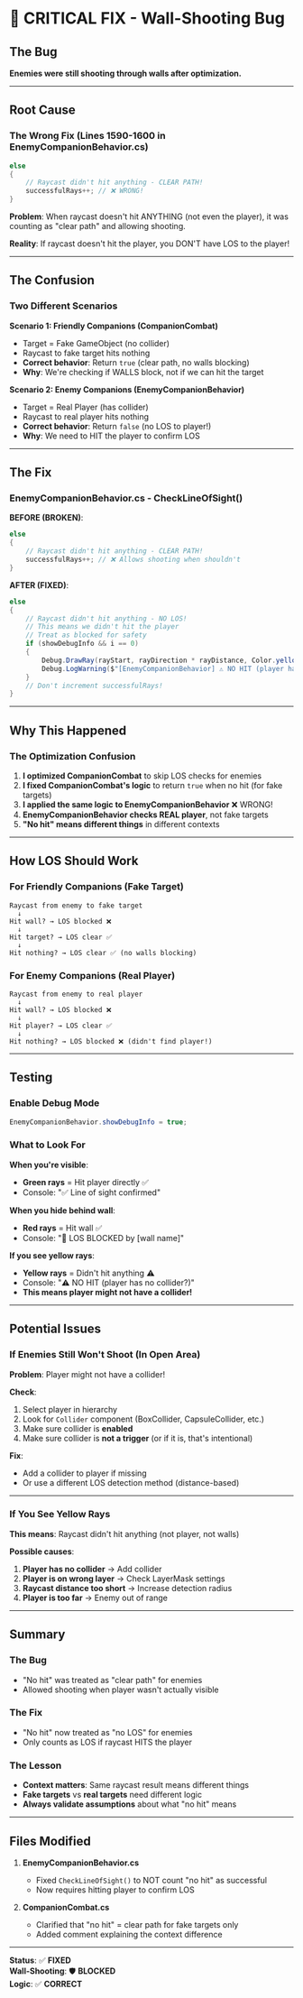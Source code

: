 # 🚨 CRITICAL FIX - Wall-Shooting Bug

## The Bug

**Enemies were still shooting through walls after optimization.**

---

## Root Cause

### The Wrong Fix (Lines 1590-1600 in EnemyCompanionBehavior.cs)

```csharp
else
{
    // Raycast didn't hit anything - CLEAR PATH!
    successfulRays++; // ❌ WRONG!
}
```

**Problem**: When raycast doesn't hit ANYTHING (not even the player), it was counting as "clear path" and allowing shooting.

**Reality**: If raycast doesn't hit the player, you DON'T have LOS to the player!

---

## The Confusion

### Two Different Scenarios

**Scenario 1: Friendly Companions (CompanionCombat)**
- Target = Fake GameObject (no collider)
- Raycast to fake target hits nothing
- **Correct behavior**: Return `true` (clear path, no walls blocking)
- **Why**: We're checking if WALLS block, not if we can hit the target

**Scenario 2: Enemy Companions (EnemyCompanionBehavior)**
- Target = Real Player (has collider)
- Raycast to real player hits nothing
- **Correct behavior**: Return `false` (no LOS to player!)
- **Why**: We need to HIT the player to confirm LOS

---

## The Fix

### EnemyCompanionBehavior.cs - CheckLineOfSight()

**BEFORE (BROKEN)**:
```csharp
else
{
    // Raycast didn't hit anything - CLEAR PATH!
    successfulRays++; // ❌ Allows shooting when shouldn't
}
```

**AFTER (FIXED)**:
```csharp
else
{
    // Raycast didn't hit anything - NO LOS!
    // This means we didn't hit the player
    // Treat as blocked for safety
    if (showDebugInfo && i == 0)
    {
        Debug.DrawRay(rayStart, rayDirection * rayDistance, Color.yellow, detectionInterval);
        Debug.LogWarning($"[EnemyCompanionBehavior] ⚠️ NO HIT (player has no collider?) - distance: {rayDistance:F0}");
    }
    // Don't increment successfulRays!
}
```

---

## Why This Happened

### The Optimization Confusion

1. **I optimized CompanionCombat** to skip LOS checks for enemies
2. **I fixed CompanionCombat's logic** to return `true` when no hit (for fake targets)
3. **I applied the same logic to EnemyCompanionBehavior** ❌ WRONG!
4. **EnemyCompanionBehavior checks REAL player**, not fake targets
5. **"No hit" means different things** in different contexts

---

## How LOS Should Work

### For Friendly Companions (Fake Target)

```
Raycast from enemy to fake target
  ↓
Hit wall? → LOS blocked ❌
  ↓
Hit target? → LOS clear ✅
  ↓
Hit nothing? → LOS clear ✅ (no walls blocking)
```

### For Enemy Companions (Real Player)

```
Raycast from enemy to real player
  ↓
Hit wall? → LOS blocked ❌
  ↓
Hit player? → LOS clear ✅
  ↓
Hit nothing? → LOS blocked ❌ (didn't find player!)
```

---

## Testing

### Enable Debug Mode

```csharp
EnemyCompanionBehavior.showDebugInfo = true;
```

### What to Look For

**When you're visible**:
- **Green rays** = Hit player directly ✅
- Console: "✅ Line of sight confirmed"

**When you hide behind wall**:
- **Red rays** = Hit wall ✅
- Console: "🚫 LOS BLOCKED by [wall name]"

**If you see yellow rays**:
- **Yellow rays** = Didn't hit anything ⚠️
- Console: "⚠️ NO HIT (player has no collider?)"
- **This means player might not have a collider!**

---

## Potential Issues

### If Enemies Still Won't Shoot (In Open Area)

**Problem**: Player might not have a collider!

**Check**:
1. Select player in hierarchy
2. Look for `Collider` component (BoxCollider, CapsuleCollider, etc.)
3. Make sure collider is **enabled**
4. Make sure collider is **not a trigger** (or if it is, that's intentional)

**Fix**:
- Add a collider to player if missing
- Or use a different LOS detection method (distance-based)

---

### If You See Yellow Rays

**This means**: Raycast didn't hit anything (not player, not walls)

**Possible causes**:
1. **Player has no collider** → Add collider
2. **Player is on wrong layer** → Check LayerMask settings
3. **Raycast distance too short** → Increase detection radius
4. **Player is too far** → Enemy out of range

---

## Summary

### The Bug
- "No hit" was treated as "clear path" for enemies
- Allowed shooting when player wasn't actually visible

### The Fix
- "No hit" now treated as "no LOS" for enemies
- Only counts as LOS if raycast HITS the player

### The Lesson
- **Context matters**: Same raycast result means different things
- **Fake targets** vs **real targets** need different logic
- **Always validate assumptions** about what "no hit" means

---

## Files Modified

1. **EnemyCompanionBehavior.cs**
   - Fixed `CheckLineOfSight()` to NOT count "no hit" as successful
   - Now requires hitting player to confirm LOS

2. **CompanionCombat.cs**
   - Clarified that "no hit" = clear path for fake targets only
   - Added comment explaining the context difference

---

**Status**: ✅ **FIXED**  
**Wall-Shooting**: 🛡️ **BLOCKED**  
**Logic**: ✅ **CORRECT**

